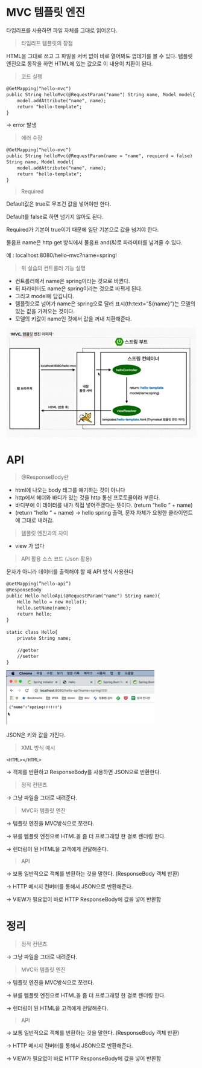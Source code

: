# MVC 템플릿 엔진

타임리프를 사용하면 파일 자체를 그대로 읽어온다.

> 타임리프 템플릿의 장점

HTML을 그대로 쓰고 그 파일을 서버 없이 바로 열어봐도 껍데기를 볼 수 있다.
템플릿 엔진으로 동작을 하면 HTML에 있는 값으로 이 내용이 치환이 된다.

> 코드 실행
```
@GetMapping("hello-mvc")
public String helloMvc(@RequestParam("name") String name, Model model{
	model.addAttribute("name", name);
	return "hello-template";
}
```
→ error 발생


> 에러 수정
```
@GetMapping("hello-mvc")
public String helloMvc(@RequestParam(name = "name", requierd = false) String name, Model model{
	model.addAttribute("name", name);
	return "hello-template";
}
```

> Required

Default값은 true로 무조건 값을 넣어야만 한다.

Default를 false로 하면 넘기지 않아도 된다.

Required가 기본이 true이기 때문에 일단 기본으로 값을 넘겨야 한다.

물음표 name은 http get 방식에서 물음표 and(&)로 파라미터를 넘겨줄 수 있다.

예 : localhost:8080/hello-mvc?name=spring!


> 위 실습의 컨트롤러 기능 설명

- 컨트롤러에서 name은 spring이라는 것으로 바뀐다.
- 뒤 파라미터도 name은 spring이라는 것으로 바뀌게 된다.
- 그리고 model에 담깁니다.
- 템플릿으로 넘어가 name은 spring으로 달러 표시(th:text=”${name}”)는 모델의 있는 값을 가져오는 것이다.
- 모델의 키값이 name인 것에서 값을 꺼내 치환해준다.

![alt text](image.png)

# API

> @ResponseBody란
- html에 나오는 body 태그를 얘기하는 것이 아니다
- http에서 헤더와 바디가 있는 것을 http 통신 프로토콜이라 부른다.
- 바디부에 이 데이터를 내가 직접 넣어주겠다는 뜻이다. (return “hello “ + name)
- (return “hello “ + name) → hello spring 출력, 문자 자체가 요청한 클라이언트에 그대로 내려감.

> 템플릿 엔진과의 차이
- view 가 없다

> API 활용 소스 코드 (Json 활용)

문자가 아니라 데이터를 출력해야 할 때 API 방식 사용한다
```
@GetMapping(”hello-api”)
@ResponseBody
public Hello helloApi(@RequestParam("name") String name){
	Hello hello = new Hello();
	hello.setName(name);
	return hello;
}

static class Hello{
	private String name;
	
	//getter
	//setter
}
```

![alt text](image-1.png)

JSON은 키와 값을 가진다.

> XML 방식 예시
```
<HTML></HTML>
```

→ 객체를 반환하고 ResponseBody를 사용하면 JSON으로 반환한다.

> 정적 컨텐츠

→ 그냥 파일을 그대로 내려준다.


> MVC와 템플릿 엔진

→ 템플릿 엔진을 MVC방식으로 쪼갠다.

→ 뷰를 템플릿 엔진으로 HTML을 좀 더 프로그래밍 한 걸로 렌더링 한다.

→ 렌더링이 된 HTML을 고객에게 전달해준다.



> API

→ 보통 일반적으로 객체를 반환하는 것을 말한다.
(ResponseBody 객체 반환)

→ HTTP 메시지 컨버터를 통해서 JSON으로 반환해준다.

→ VIEW가 필요없이 바로 HTTP ResponseBody에 값을 넣어 반환함


# 정리

> 정적 컨텐츠

→ 그냥 파일을 그대로 내려준다.

> MVC와 템플릿 엔진

→ 템플릿 엔진을 MVC방식으로 쪼갠다.

→ 뷰를 템플릿 엔진으로 HTML을 좀 더 프로그래밍 한 걸로 렌더링 한다.

→ 렌더링이 된 HTML을 고객에게 전달해준다.

> API

→ 보통 일반적으로 객체를 반환하는 것을 말한다.
(ResponseBody 객체 반환)

→ HTTP 메시지 컨버터를 통해서 JSON으로 반환해준다.

→ VIEW가 필요없이 바로 HTTP ResponseBody에 값을 넣어 반환함